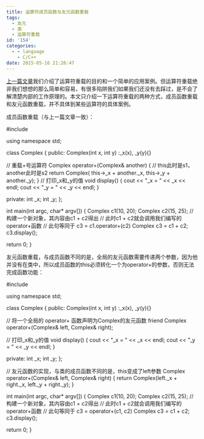 ```yaml
---
title: 运算符成员函数与友元函数重载
tags:
  - 友元
  - 类
  - 运算符重载
id: '154'
categories:
  - - language
    - C/C++
date: 2015-05-16 21:26:47
---
```


[上一篇文章](http://www.mycode.net.cn/file/146.html)我们介绍了运算符重载的目的和一个简单的应用案例。但运算符重载绝非我们想想的那么简单和容易，有很多陷阱我们如果我们还没有去踩过，是不会了解清楚内部的工作原理的。本文只介绍一下运算符重载的两种方式，成员函数重载和友元函数重载，并不具体到某些运算符的具体案例。
<!-- more -->
成员函数重载（与上一篇文章一致）：

#include <iostream>

using namespace std;

class Complex
{
public:
Complex(int x, int y)
:\_x(x), \_y(y){}

// 重载+号运算符
Complex operator+(Complex& another)
{
// this此时是s1，another此时是s2
return Complex(
this->\_x + another.\_x, 
this->\_y + another.\_y);
}
// 打印\_x和\_y的值
void display()
{
cout << "\_x = " << \_x << endl;
cout << "\_y = " << \_y << endl;
}

private:
int \_x;
int \_y;
};

int main(int argc, char\* argv\[\])
{
Complex c1(10, 20);
Complex c2(15, 25);
// 构建一个新对象，其内容由c1 + c2得出
// 此时c1 + c2就会调用我们编写的operator+函数
// 此句等同于 c3 = c1.operator+(c2)
Complex c3 = c1 + c2;
        c3.display();

return 0;
}

友元函数重载，与成员函数不同的是，全局的友元函数需要传递两个参数，因为他并没有在类中，所以成员函数的this必须转化一个为operator+的参数，否则无法完成函数功能：

#include <iostream>

using namespace std;

class Complex
{
public:
Complex(int x, int y)
:\_x(x), \_y(y){}

// 将一个全局的 operator+ 函数声明为Complex的友元函数
friend Complex operator+(Complex& left, Complex& right);

// 打印\_x和\_y的值
void display()
{
cout << "\_x = " << \_x << endl;
cout << "\_y = " << \_y << endl;
}

private:
int \_x;
int \_y;
};

// 友元函数的实现，与类的成员函数不同的是，this变成了left参数
Complex operator+(Complex& left, Complex& right)
{
return Complex(left.\_x + right.\_x, left.\_y + right.\_y);
}

int main(int argc, char\* argv\[\])
{
Complex c1(10, 20);
Complex c2(15, 25);
// 构建一个新对象，其内容由c1 + c2得出
// 此时c1 + c2就会调用我们编写的operator+函数
// 此句等同于 c3 = operator+(c1, c2)
Complex c3 = c1 + c2;
c3.display();

return 0;
}